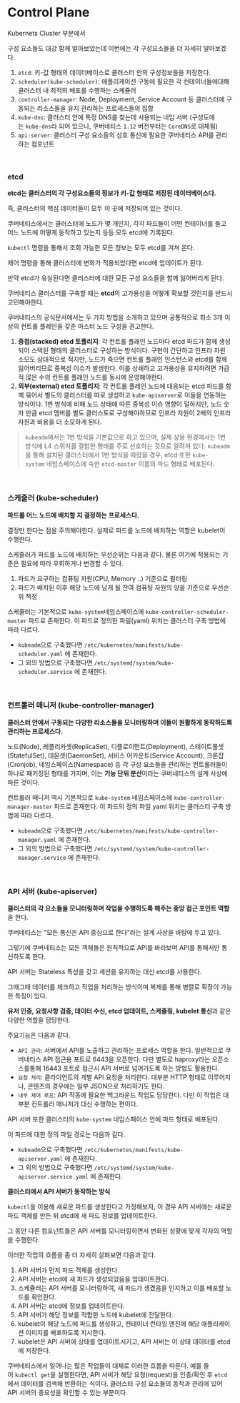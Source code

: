 # Control Plane

Kubernets Cluster 부분에서

구성 요소들도 대강 함께 알아보았는데 이번에는 각 구성요소들을 더 자세히 알아보겠다.

1. `etcd`: 키-값 형태의 데이터베이스로 클러스터 안의 구성정보들을 저장한다.
2. `scheduler(kube-scheduler)`: 애플리케이션 구동에 필요한 각 컨테이너들에대해 클러스터 내 최적의 배포를 수행하는 스케쥴러
3. `controller-manager`: Node, Deployment, Service Account 등 클러스터에 구동되는 리소스들을 유지 관리하는 프로세스들의 집합
4. `kube-dns`:  클러스터 안에 특정 DNS를 찾는데 사용되는 네임 서버 (구성도에는 `kube-dns`라 되어 있으나, 쿠버네티스 `1.12` 버전부터는 `CoreDNS`로 대체됨)
5. `api-server`: 클러스터 구성 요소들의 상호 통신에 필요한 쿠버네티스 API를 관리하는 컴포넌트

<br>

### etcd

**etcd는 클러스터의 각 구성요소들의 정보가 키-값 형태로 저장된 데이터베이스다.**

즉, 클러스터의 핵심 데이터들이 모두 이 곳에 저장되어 있는 것이다.

쿠버네티스에서는 클러스터에 노드가 몇 개인지, 각각 파드들이 어떤 컨테이너를 들고 어느 노드에 어떻게 동작하고 있는지 등등 모두 etcd에 기록된다.

`kubectl` 명령을 통해서 조회 가능한 모든 정보는 모두 etcd를 겨쳐 온다.

제어 명령을 통해 클러스터에 변화가 적용되었다면 etcd에 업데이트가 된다.

만약 etcd가 유실된다면 클러스터에 대한 모든 구성 요소들을 함께 잃어버리게 된다.

쿠버네티스 클러스터를 구축할 때는 **etcd**의 고가용성을 어떻게 확보할 것인지를 반드시 고민해야한다.

쿠버네티스의 공식문서에서는 두 가지 방법을 소개하고 있으며 공통적으로 최소 3개 이상의 컨트롤 플레인을 갖춘 마스터 노드 구성을 권고한다.

1. **중첩(stacked) etcd 토폴리지**: 각 컨트롤 플래인 노드마다 etcd 파드가 함께 생성되어 스택된 형태의 클러스터로 구성하는 방식이다. 구현이 간단하고 인프라 자원 소모도 상대적으로 적지만, 노드가 죽으면 컨트롤 플래인 인스턴스와 etcd를 함께 잃어버리므로 중복성 이슈가 발생한다. 이를 상쇄하고 고가용성을 유지하려면 가급적 많은 수의 컨트롤 플래인 노드를 동시에 운영해야한다.
2. **외부(external) etcd 토폴리지**: 각 컨트롤 플레인 노드에 대응되는 etcd 파드를 함께 묶어서 별도의 클러스터를 따로 생성하고 `kube-apiserver`로 이들을 연동하는 방식이다. 1번 방식에 비해 노드 상태에 따른 중복성 이슈 영향이 덜하지만, 노드 숫자 만큼 etcd 멤버를 별도 클러스토로 구성해야하므로 인프라 자원이 2배의 인프라 자원과 비용을 더 소모하게 된다.

> `kubeadm`에서는 1번 방식을 기본값으로 하고 있으며, 실제 상용 환경에서는 1번 방식에 L4 스위치를 결합한 형태를 주로 선호하는 것으로 알려져 있다. `kubeadm`을 통해 설치된 클러스터에서 1번 방식을 따랐을 경우, etcd 또한 `kube-system` 네임스페이스에 속한 `etcd-master` 이름의 파드 형태로 배포된다.


<br>

### 스케줄러 (kube-scheduler)

**파드를 어느 노드에 배치할 지 결정하는 프로세스다.**

결정만 한다는 점을 주의해야한다. 실제로 파드를 노드에 배치하는 역할은 kubelet이 수행한다.

스케줄러가 파드를 노드에 배치하는 우선순위는 다음과 같다. 물론 여기에 적용되는 기준은 필요에 따라 우회하거나 변경할 수 있다.

1. 파드가 요구하는 컴퓨팅 자원(CPU, Memory ..) 기준으로 필터링
2. 파드가 배치된 이후 해당 노드에 남게 될 잔여 컴퓨팅 자원의 양을 기준으로 우선순위 책정

스케줄러는 기본적으로 `kube-system`네임스페이스에 `kube-controller-scheduler-master` 파드로 존재한다. 이 파드로 정의한 파일(yaml) 위치는 클러스터 구축 방법에 따라 다르다.

- `kubeadm`으로 구축했다면 `/etc/kubernetes/manifests/kube-scheduler.yaml` 에 존재한다.
- 그 외의 방법으로 구축했다면 `/etc/systemd/system/kube-scheduler.service` 에 존재한다.

<br>

### 컨트롤러 매니저 (kube-controller-manager)

**클러스터 안에서 구동되는 다양한 리소스들을 모니터링하며 이들이 원활하게 동작하도록 관리하는 프로세스다.**

노드(Node), 레플리카셋(ReplicaSet), 디플로이먼트(Deployment), 스테이트풀셋(StatefulSet), 데몬셋(DaemonSet), 서비스 어카운트(Service Account), 크론잡(Cronjob), 네임스페이스(Namespace) 등 각 구성 요소들을 관리하는 컨트롤러들이 하나로 패키징된 형태를 가지며, 이는 **기능 단위 분산**이라는 쿠버네티스의 설계 사상에 따른 것이다.

컨트롤러 매니저 역시 기본적으로 `kube-system` 네임스페이스에 `kube-controller-manager-master` 파드로 존재한다. 이 파드의 정의 파일 yaml 위치는 클러스터 구축 방법에 따라 다르다.

- `kubeadm`으로 구축했다면 `/etc/kubernetes/manifests/kube-controller-manager.yaml` 에 존재한다.
- 그 외의 방법으로 구축했다면 `/etc/systemd/system/kube-controller-manager.service` 에 존재한다.

<br>

### API 서버 (kube-apiserver)

**클러스터의 각 요소들을 모니터링하며 작업을 수행하도록 해주는 중앙 접근 포인트 역할**을 한다.

쿠버네티스는 "모든 통신은 API 중심으로 한다"라는 설계 사상을 바탕에 두고 있다.

그렇기에 쿠버네티스는 모든 객체들은 원칙적으로 API를 바라보며 API를 통해서만 통신하도록 한다.

API 서버는 Stateless 특성을 갖고 세션을 유지하는 대신 etcd를 사용한다.

그때그때 데이터를 체크하고 작업을 처리하는 방식이며 복제를 통해 병렬로 확장이 가능한 특징이 있다.

**유저 인증, 요청사항 검증, 데이터 수신, etcd 업데이트, 스케줄링, kubelet 통신**과 같은 다양한 역할을 담당한다.

주요기능은 다음과 같다.

- `API 관리`: 서버에서 API를 노출하고 관리하는 프로세스 역할을 한다. 일반적으로 쿠버네티스 API 접근용 포트로 6443을 오픈한다. 다만 별도로 haproxy라는 오픈소스를통해 16443 포트로 접근시 API 서버로 넘어가도록 하는 방법도 활용한다.
- `요청 처리`: 클라이언트의 개별 API 요청을 처리한다. 대부분 HTTP 형태로 이루어지나, 콘텐츠의 경우에는 일부 JSON으로 처리하기도 한다.
- `내부 제어 루프`: API 작동에 필요한 백그라운드 작업도 담당한다. 다만 이 작업은 대부분 컨트롤러 매니저가 대신 수행하는 편이다.

API 서버 또한 클러스터의 `kube-system` 네임스페이스 안에 파드 형태로 배포된다.

이 파드에 대한 정의 파일 경로는 다음과 같다.

- `kubeadm`으로 구축했다면 `/etc/kubernetes/manifests/kube-apiserver.yaml` 에 존재한다.
- 그 외의 방법으로 구축했다면 `/etc/systemd/system/kube-apiserver.service.yaml` 에 존재한다.

**클러스터에서 API 서버가 동작하는 방식** 

`kubectl`을 이용해 새로운 파드를 생성한다고 가정해보자, 이 경우 API 서버에는 새로운 파드 객체를 만든 뒤 etcd에 새 파드 정보를 업데이트한다.

그 동안 다른 컴포넌트들은 API 서버를 모니터링하면서 변화된 상황에 맞게 각자의 역할을 수행한다.

이러한 작업의 흐름을 좀 더 자세히 살펴보면 다음과 같다.
1. API 서버가 먼저 파드 객체를 생성한다.
2. API 서버는 etcd에 새 파드가 생성되었음을 업데이트한다.
3. 스케쥴러는 API 서버를 모니터링하여, 새 파드가 생겼음을 인지하고 이를 배포할 노드를 확인한다.
4. API 서버는 etcd에 정보를 업데이트한다.
5. API 서버가 해당 정보를 적합한 노드에 kubelet에 전달한다.
6. kubelet이 해당 노드에 파드를 생성하고, 컨테이너 런타임 엔진에 해당 애플리케이션 이미지를 배포하도록 지시한다.
7. kubelet은 API 서버에 상태를 업데이트시키고, API 서버는 이 상태 데이터를 etcd에 저장한다.

쿠버네티스에서 일어나는 많은 작업들이 대체로 이러한 흐름을 따른다. 예를 들어 `kubectl get`을 실행한다면, API 서버가 해당 요청(request)을 인증/확인 후 `etcd`에서 데이터를 검색해 반환하는 식이다. 클러스터 구성 요소들의 동작과 관리에 있어 API 서버의 중요성을 확인할 수 있는 부분이다.
